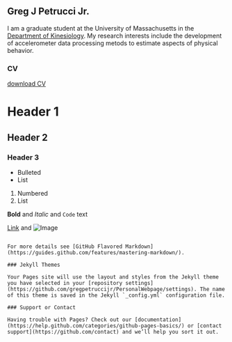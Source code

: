 ## Greg J Petrucci Jr.

I am a graduate student at the University of Massachusetts in the [Department of Kinesiology](https://www.umass.edu/sphhs/kinesiology). My research interests include the development of accelerometer data processing metods to estimate aspects of physical behavior.


### CV

[download CV](PetrucciJr_CV_1_6_20.pdf.zip)

# Header 1
## Header 2
### Header 3

- Bulleted
- List

1. Numbered
2. List

**Bold** and _Italic_ and `Code` text

[Link](url) and ![Image](src)
```

For more details see [GitHub Flavored Markdown](https://guides.github.com/features/mastering-markdown/).

### Jekyll Themes

Your Pages site will use the layout and styles from the Jekyll theme you have selected in your [repository settings](https://github.com/gregpetruccijr/PersonalWebpage/settings). The name of this theme is saved in the Jekyll `_config.yml` configuration file.

### Support or Contact

Having trouble with Pages? Check out our [documentation](https://help.github.com/categories/github-pages-basics/) or [contact support](https://github.com/contact) and we’ll help you sort it out.

